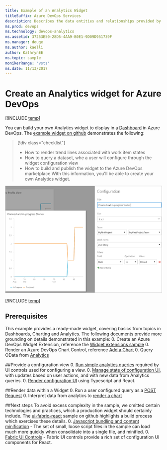```yaml
---
title: Example of an Analytics Widget
titleSuffix: Azure DevOps Services 
description: Describes the data entities and relationships provided by the Analytics service for Azure DevOps   
ms.prod: devops
ms.technology: devops-analytics
ms.assetid: 37253E50-28D5-4AA9-B0E1-9D09D951739F
ms.manager: douge
ms.author: kaelli
author: KathrynEE
ms.topic: sample
monikerRange: 'vsts'
ms.date: 11/13/2017
---
```


# Create an Analytics widget for Azure DevOps

[!INCLUDE [temp](../../_shared/version-vsts-only.md)] 


You can build your own Analytics widget to display in a [Dashboard](../dashboards/index.md) in Azure DevOps. The [example widget on github](https://github.com/Microsoft/vsts-extension-samples/tree/master/analytics-example-widget) demonstrates the following: 

> [!div class="checklist"]
> * How to render trend lines associated with work item states
> * How to query a dataset, whe a user will configure through the widget configuration view
> * How to build and publish the widget to the Azure DevOps marketplace
With this information, you'll be able to create your own Analytics widget.

![View of Configuration with Preview of Widget](./_img/extend-analytics-widget.png)  

[!INCLUDE [temp](../_shared/analytics-preview.md)]

## Prerequisites
This example provides a ready-made widget, covering basics from topics in Dashboards, Charting and Analytics. The following documents provide more grounding on details demonstrated in this example:
0. Create an Azure DevOps Widget Extension, reference the [Widget extensions sample](../../extend/develop/add-dashboard-widget.md)
0. Render an Azure DevOps Chart Control, reference [Add a Chart](../../extend/develop/add-chart.md)
0. Query OData from [Analytics](./index.md)



##Provide a configuration view
0. [Run simple analytics queries](https://github.com/Microsoft/vsts-extension-samples/blob/master/analytics-example-widget/scripts/data/CommonQueries.ts) required by UI controls used for configuring a view.
0. [Manage state of configuration UI](https://github.com/Microsoft/vsts-extension-samples/blob/master/analytics-example-widget/scripts/config/AnalyticsConfigActionCreator.ts), with updates based on user actions, and with new data from Analytics queries.
0. [Render configuration UI](https://github.com/Microsoft/vsts-extension-samples/blob/master/analytics-example-widget/scripts/config/AnalyticsConfigComponent.tsx) using Typescript and React.

##Render data within a Widget
0. Run a user configured query as a [POST Request](https://github.com/Microsoft/vsts-extension-samples/blob/master/analytics-example-widget/scripts/data/ViewQueries.ts)
0. Interpret data from analytics to [render a chart](https://github.com/Microsoft/vsts-extension-samples/blob/master/analytics-example-widget/scripts/widget/ChartOptionFactory.ts)

##Next steps
To avoid excess complexity in the sample, we omitted certain technologies and practices, which a production widget should certainly include. The [ui-fabric-react](https://github.com/Microsoft/vsts-extension-samples/tree/master/ui-fabric-react) sample on github highlights a build process which exercises these details.
0. [Javascript bundling and content minification](/aspnet/mvc/overview/performance/bundling-and-minification) - The set of small, loose script files in the sample can load much more quickly when consolidate into a single file, and minified.
0. [Fabric UI Controls](https://developer.microsoft.com/fabric) - Fabric UI controls provide a rich set of configuration UI components for React.
